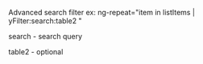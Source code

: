 Advanced search filter
ex: ng-repeat="item in listItems | yFilter:search:table2 "

search - search query

table2 - optional
